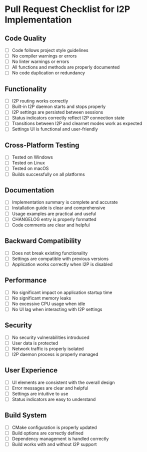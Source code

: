 # Pull Request Checklist for I2P Implementation

## Code Quality
- [ ] Code follows project style guidelines
- [ ] No compiler warnings or errors
- [ ] No linter warnings or errors
- [ ] All functions and methods are properly documented
- [ ] No code duplication or redundancy

## Functionality
- [ ] I2P routing works correctly
- [ ] Built-in I2P daemon starts and stops properly
- [ ] I2P settings are persisted between sessions
- [ ] Status indicators correctly reflect I2P connection state
- [ ] Transitions between I2P and clearnet modes work as expected
- [ ] Settings UI is functional and user-friendly

## Cross-Platform Testing
- [ ] Tested on Windows
- [ ] Tested on Linux
- [ ] Tested on macOS
- [ ] Builds successfully on all platforms

## Documentation
- [ ] Implementation summary is complete and accurate
- [ ] Installation guide is clear and comprehensive
- [ ] Usage examples are practical and useful
- [ ] CHANGELOG entry is properly formatted
- [ ] Code comments are clear and helpful

## Backward Compatibility
- [ ] Does not break existing functionality
- [ ] Settings are compatible with previous versions
- [ ] Application works correctly when I2P is disabled

## Performance
- [ ] No significant impact on application startup time
- [ ] No significant memory leaks
- [ ] No excessive CPU usage when idle
- [ ] No UI lag when interacting with I2P settings

## Security
- [ ] No security vulnerabilities introduced
- [ ] User data is protected
- [ ] Network traffic is properly isolated
- [ ] I2P daemon process is properly managed

## User Experience
- [ ] UI elements are consistent with the overall design
- [ ] Error messages are clear and helpful
- [ ] Settings are intuitive to use
- [ ] Status indicators are easy to understand

## Build System
- [ ] CMake configuration is properly updated
- [ ] Build options are correctly defined
- [ ] Dependency management is handled correctly
- [ ] Build works with and without I2P support 